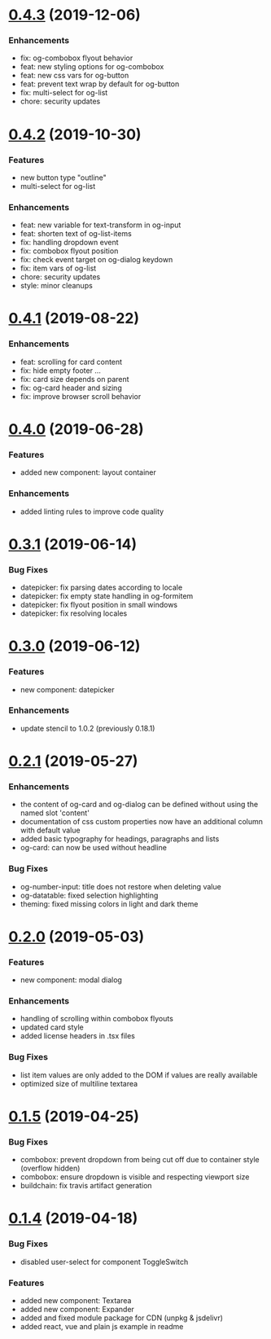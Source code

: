 # [0.4.3](https://github.com/orgenic/orgenic-ui/compare/v0.4.2...v0.4.3) (2019-12-06)

### Enhancements
* fix: og-combobox flyout behavior
* feat: new styling options for og-combobox
* feat: new css vars for og-button
* feat: prevent text wrap by default for og-button
* fix: multi-select for og-list
* chore: security updates

# [0.4.2](https://github.com/orgenic/orgenic-ui/compare/v0.4.1...v0.4.2) (2019-10-30)

### Features
* new button type "outline"
* multi-select for og-list

### Enhancements
* feat: new variable for text-transform in og-input
* feat: shorten text of og-list-items
* fix: handling dropdown event
* fix: combobox flyout position
* fix: check event target on og-dialog keydown
* fix: item vars of og-list
* chore: security updates
* style: minor cleanups

# [0.4.1](https://github.com/orgenic/orgenic-ui/compare/v0.4.0...v0.4.1) (2019-08-22)

### Enhancements
* feat: scrolling for card content
* fix: hide empty footer  …
* fix: card size depends on parent
* fix: og-card header and sizing
* fix: improve browser scroll behavior

# [0.4.0](https://github.com/orgenic/orgenic-ui/compare/v0.3.1...v0.4.0) (2019-06-28)

### Features
* added new component: layout container

### Enhancements
* added linting rules to improve code quality

# [0.3.1](https://github.com/orgenic/orgenic-ui/compare/v0.3.0...v0.3.1) (2019-06-14)

### Bug Fixes
* datepicker: fix parsing dates according to locale
* datepicker: fix empty state handling in og-formitem
* datepicker: fix flyout position in small windows
* datepicker: fix resolving locales

# [0.3.0](https://github.com/orgenic/orgenic-ui/compare/v0.2.1...v0.3.0) (2019-06-12)

### Features
* new component: datepicker

### Enhancements
* update stencil to 1.0.2 (previously 0.18.1)

# [0.2.1](https://github.com/orgenic/orgenic-ui/compare/v0.2.0...v0.2.1) (2019-05-27)

### Enhancements
* the content of og-card and og-dialog can be defined without using the named slot 'content'
* documentation of css custom properties now have an additional column with default value
* added basic typography for headings, paragraphs and lists
* og-card: can now be used without headline

### Bug Fixes
* og-number-input: title does not restore when deleting value
* og-datatable: fixed selection highlighting
* theming: fixed missing colors in light and dark theme

# [0.2.0](https://github.com/orgenic/orgenic-ui/compare/v0.1.5...v0.2.0) (2019-05-03)

### Features
* new component: modal dialog

### Enhancements
* handling of scrolling within combobox flyouts
* updated card style
* added license headers in .tsx files

### Bug Fixes
* list item values are only added to the DOM if values are really available
* optimized size of multiline textarea

# [0.1.5](https://github.com/orgenic/orgenic-ui/compare/v0.1.4...v0.1.5) (2019-04-25)

### Bug Fixes
* combobox: prevent dropdown from being cut off due to container style (overflow hidden)
* combobox: ensure dropdown is visible and respecting viewport size
* buildchain: fix travis artifact generation

# [0.1.4](https://github.com/orgenic/orgenic-ui/compare/v0.1.3...v0.1.4) (2019-04-18)

### Bug Fixes
* disabled user-select for component ToggleSwitch

### Features
* added new component: Textarea
* added new component: Expander
* added and fixed module package for CDN (unpkg & jsdelivr)
* added react, vue and plain js example in readme
